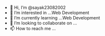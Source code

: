 - 👋 Hi, I’m @sayak23082002
- 👀 I’m interested in ...Web Development
- 🌱 I’m currently learning ...Web Development
- 💞️ I’m looking to collaborate on ...
- 📫 How to reach me ...

<!---
sayak23082002/sayak23082002 is a ✨ special ✨ repository because its `README.md` (this file) appears on your GitHub profile.
You can click the Preview link to take a look at your changes.
--->
